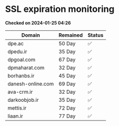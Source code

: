 # SSL expiration monitoring

**Checked on 2024-01-25 04:26**

| Domain | Remained | Status       |
|--------|----------|--------------|
| dpe.ac     | 50 Day   | ✅ |
| dpedu.ir     | 35 Day   | ✅ |
| dpgoal.com     | 67 Day   | ✅ |
| dpmaharat.com     | 32 Day   | ✅ |
| borhanbs.ir     | 45 Day   | ✅ |
| danesh-online.com     | 69 Day   | ✅ |
| ava-crm.ir     | 32 Day   | ✅ |
| darkoobjob.ir     | 35 Day   | ✅ |
| mettis.ir     | 72 Day   | ✅ |
| liaan.ir     | 77 Day   | ✅ |

